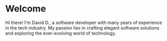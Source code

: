 # Welcome

Hi there! I'm David D., a software developer with many years of experience in the tech industry. My passion lies in crafting elegant software solutions and exploring the ever-evolving world of technology.
